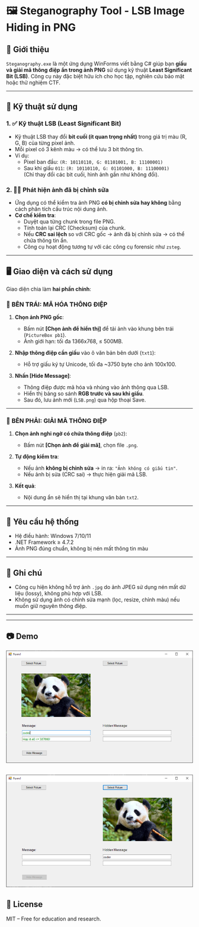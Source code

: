 # 🖼️ Steganography Tool - LSB Image Hiding in PNG

## 📌 Giới thiệu

`Steganography.exe` là một ứng dụng WinForms viết bằng C# giúp bạn **giấu và giải mã thông điệp ẩn trong ảnh PNG** sử dụng kỹ thuật **Least Significant Bit (LSB)**. Công cụ này đặc biệt hữu ích cho học tập, nghiên cứu bảo mật hoặc thử nghiệm CTF.

---

## 🧠 Kỹ thuật sử dụng

### 1. ✅ **Kỹ thuật LSB (Least Significant Bit)**

- Kỹ thuật LSB thay đổi **bit cuối (ít quan trọng nhất)** trong giá trị màu (R, G, B) của từng pixel ảnh.
- Mỗi pixel có 3 kênh màu → có thể lưu 3 bit thông tin.
- Ví dụ: 
  - Pixel ban đầu: `(R: 10110110, G: 01101001, B: 11100001)`
  - Sau khi giấu `011`: `(R: 10110110, G: 01101000, B: 11100001)`  
    (Chỉ thay đổi các bit cuối, hình ảnh gần như không đổi).

### 2. 🕵️‍♂️ **Phát hiện ảnh đã bị chỉnh sửa**

- Ứng dụng có thể kiểm tra ảnh PNG **có bị chỉnh sửa hay không** bằng cách phân tích cấu trúc nội dung ảnh.
- **Cơ chế kiểm tra**:
  - Duyệt qua từng chunk trong file PNG.
  - Tính toán lại CRC (Checksum) của chunk.
  - Nếu **CRC sai lệch** so với CRC gốc → ảnh đã bị chỉnh sửa → có thể chứa thông tin ẩn.
  - Công cụ hoạt động tương tự với các công cụ forensic như `zsteg`.

---

## 🖥️ Giao diện và cách sử dụng

Giao diện chia làm **hai phần chính**:

### 🔹 **BÊN TRÁI: MÃ HÓA THÔNG ĐIỆP**

1. **Chọn ảnh PNG gốc**:  
   - Bấm nút **[Chọn ảnh để hiển thị]** để tải ảnh vào khung bên trái (`PictureBox pb1`).
   - Ảnh giới hạn: tối đa 1366x768, ≤ 500MB.

2. **Nhập thông điệp cần giấu** vào ô văn bản bên dưới (`txt1`):
   - Hỗ trợ giấu ký tự Unicode, tối đa ~3750 byte cho ảnh 100x100.

3. **Nhấn [Hide Message]**:
   - Thông điệp được mã hóa và nhúng vào ảnh thông qua LSB.
   - Hiển thị bảng so sánh **RGB trước và sau khi giấu**.
   - Sau đó, lưu ảnh mới (`LSB.png`) qua hộp thoại Save.

---

### 🔸 **BÊN PHẢI: GIẢI MÃ THÔNG ĐIỆP**

1. **Chọn ảnh nghi ngờ có chứa thông điệp** (`pb2`):
   - Bấm nút **[Chọn ảnh để giải mã]**, chọn file `.png`.

2. **Tự động kiểm tra**:
   - Nếu ảnh **không bị chỉnh sửa** → in ra: `"Ảnh không có giấu tin"`.
   - Nếu ảnh bị sửa (CRC sai) → thực hiện giải mã LSB.

3. **Kết quả**:
   - Nội dung ẩn sẽ hiển thị tại khung văn bản `txt2`.

---

## 📂 Yêu cầu hệ thống

- Hệ điều hành: Windows 7/10/11
- .NET Framework ≥ 4.7.2
- Ảnh PNG đúng chuẩn, không bị nén mất thông tin màu

---

## 📎 Ghi chú

- Công cụ hiện không hỗ trợ ảnh `.jpg` do ảnh JPEG sử dụng nén mất dữ liệu (lossy), không phù hợp với LSB.
- Không sử dụng ảnh có chỉnh sửa mạnh (lọc, resize, chỉnh màu) nếu muốn giữ nguyên thông điệp.


---



---

## 📷 Demo

![alt text](image.png)

![alt text](image-1.png)
---

## 📜 License

MIT – Free for education and research.
